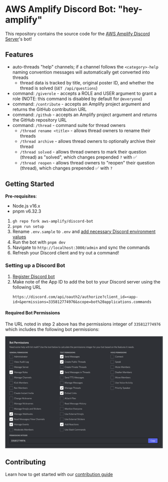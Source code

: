 # AWS Amplify Discord Bot: "hey-amplify"

This repository contains the source code for the [AWS Amplify Discord Server](https://discord.gg/8RFCGKMfVM)'s bot!

## Features

- auto-threads "help" channels; if a channel follows the `<category>-help` naming convention messages will automatically get converted into threads
  - thread data is tracked by title, original poster ID, and whether the thread is solved (`GET /api/questions`)
- command: `/giverole` - accepts a ROLE and USER argument to grant a role (NOTE: this command is disabled by default for `@everyone`)
- command: `/contribute` - accepts an Amplify project argument and returns the GitHub contribution URL
- command: `/github` - accepts an Amplify project argument and returns the GitHub repository URL
- command: `/thread` - command suite for thread owners
  - `/thread rename <title>` - allows thread owners to rename their threads
  - `/thread archive` - allows thread owners to optionally archive their thread
  - `/thread solved` - allows thread owners to mark their question (thread) as "solved", which changes prepended `?` with ✅
  - `/thread reopen` - allows thread owners to "reopen" their question (thread), which changes prepended ✅ with `?`

## Getting Started

**Pre-requisites**:

- Node.js v16.x
- pnpm v6.32.3

1. `gh repo fork aws-amplify/discord-bot`
2. `pnpm run setup`
3. Rename `.env.sample` to `.env` and [add necessary Discord environment values](#setting-up-a-discord-bot)
4. Run the bot with `pnpm dev`
5. Navigate to `http://localhost:3000/admin` and sync the commands
6. Refresh your Discord client and try out a command!

### Setting up a Discord Bot

<!-- TODO: screenshots -->

1. [Register Discord bot](https://discord.com/developers/applications)
2. Make note of the App ID to add the bot to your Discord server using the following URL
   ```text
   https://discord.com/api/oauth2/authorize?client_id=<app-id>&permissions=335812774976&scope=bot%20applications.commands
   ```

#### Required Bot Permissions

The URL noted in step 2 above has the permissions integer of `335812774976` which includes the following bot permissions:

![bot permissions](./docs/bot-permissions.png)

## Contributing

Learn how to get started with our [contribution guide](./CONTRIBUTING.md)
